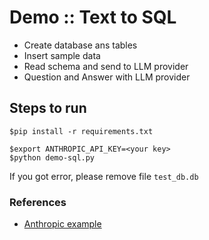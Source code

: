 # Demo :: Text to SQL
* Create database ans tables
* Insert sample data
* Read schema and send to LLM provider
* Question and Answer with LLM provider

## Steps to run
```
$pip install -r requirements.txt

$export ANTHROPIC_API_KEY=<your key>
$python demo-sql.py
```

If you got error, please remove file `test_db.db`


### References
* [Anthropic example](https://github.com/anthropics/anthropic-cookbook/tree/main/skills/text_to_sql)
